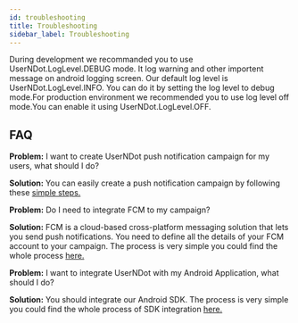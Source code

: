 ```yaml
---
id: troubleshooting
title: Troubleshooting
sidebar_label: Troubleshooting
---
```


During development we recommanded you to use UserNDot.LogLevel.DEBUG mode. It log warning and other importent message on android logging screen. Our default log level is UserNDot.LogLevel.INFO. 
You can do it by setting the log level to debug mode.For production environment we recommended you to use log level off mode.You can enable it using UserNDot.LogLevel.OFF. 

## FAQ

**Problem:** I want to create UserNDot push notification campaign for my users, what should I do?

**Solution:** You can easily create a push notification campaign by following these [simple steps.](/d/docs/integration/push-campaign-creation)

**Problem:** Do I need to integrate FCM to my campaign?

**Solution:** FCM is a cloud-based cross-platform messaging solution that lets you send push notifications. You need to define all the details of your FCM account to your campaign. The process is very simple you could find the whole process [here.](/d/docs/integration/pushnotification-integration)

**Problem:** I want to integrate UserNDot with my Android Application, what should I do?

**Solution:** You should integrate our Android SDK. The process is very simple you could find the whole process of SDK integration [here.](/d/docs/android/settings)